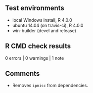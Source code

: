 ## Test environments
* local Windows install, R 4.0.0
* ubuntu 14.04 (on travis-ci), R 4.0.0
* win-builder (devel and release)

## R CMD check results

0 errors | 0 warnings | 1 note

## Comments

  - Removes `ipmisc` from dependencies.
